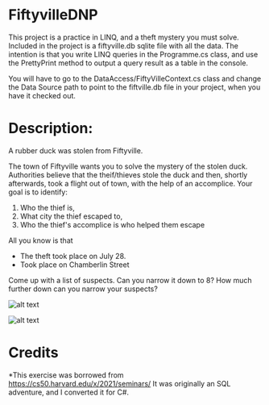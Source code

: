 # FiftyvilleDNP

This project is a practice in LINQ, and a theft mystery you must solve.
Included in the project is a fiftyville.db sqlite file with all the data.
The intention is that you write LINQ queries in the Programme.cs class, and use the PrettyPrint method to output a query result as a table in the console.

You will have to go to the DataAccess/FiftyVilleContext.cs class and change the Data Source path to point to the fiftville.db file in your project, when you have it checked out.

# Description:

A rubber duck was stolen from Fiftyville.

The town of Fiftyville wants you to solve the mystery of the stolen duck.
Authorities believe that the theif/thieves stole the duck and then, shortly afterwards, took a flight out of town, with the help of an accomplice. 
Your goal is to identify:

1) Who the thief is,
2) What city the thief escaped to,
3) Who the thief's accomplice is who helped them escape

All you know is that 
- The theft took place on July 28.
- Took place on Chamberlin Street

Come up with a list of suspects. Can you narrow it down to 8? How much further down can you narrow your suspects?

![alt text](https://www.google.com/url?sa=i&url=https%3A%2F%2Ftheconversation.com%2Fsherlock-holmes-and-the-case-of-toxic-masculinity-what-is-behind-the-detectives-appeal-149561&psig=AOvVaw1PsA5up7eKYP6BLhXUCC3s&ust=1615828328280000&source=images&cd=vfe&ved=0CAIQjRxqFwoTCMjFofSjsO8CFQAAAAAdAAAAABAD)

![alt text](https://github.com/TroelsMortensen/FiftyvilleDNP/blob/main/Sherlock.jpg?raw=true)


# Credits
*This exercise was borrowed from https://cs50.harvard.edu/x/2021/seminars/
It was originally an SQL adventure, and I converted it for C#.
